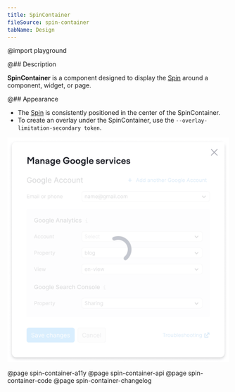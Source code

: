 ```yaml
---
title: SpinContainer
fileSource: spin-container
tabName: Design
---
```


@import playground

@## Description

**SpinContainer** is a component designed to display the [Spin](/components/spin/) around a component, widget, or page.

@## Appearance

- The [Spin](/components/spin/) is consistently positioned in the center of the SpinContainer.
- To create an overlay under the SpinContainer, use the `--overlay-limitation-secondary token`.

![](static/spincontainer-dropdown.png)

@page spin-container-a11y
@page spin-container-api
@page spin-container-code
@page spin-container-changelog
